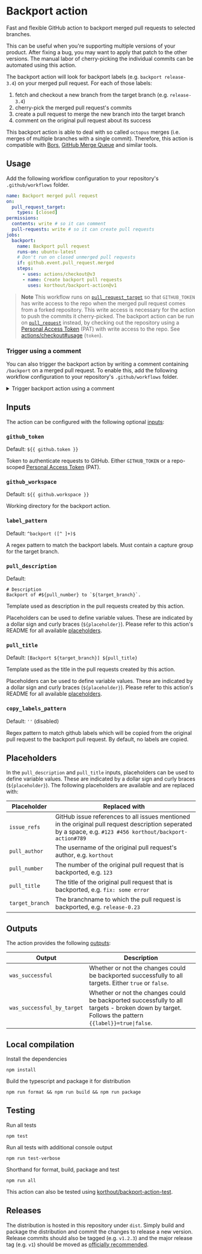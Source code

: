 # Backport action

Fast and flexible GitHub action to backport merged pull requests to selected branches.

This can be useful when you're supporting multiple versions of your product.
After fixing a bug, you may want to apply that patch to the other versions.
The manual labor of cherry-picking the individual commits can be automated using this action.

The backport action will look for backport labels (e.g. `backport release-3.4`) on your merged pull request.
For each of those labels:
1. fetch and checkout a new branch from the target branch (e.g. `release-3.4`)
2. cherry-pick the merged pull request's commits
3. create a pull request to merge the new branch into the target branch
4. comment on the original pull request about its success

This backport action is able to deal with so called `octopus` merges (i.e. merges of multiple branches with a single commit).
Therefore, this action is compatible with [Bors](https://bors.tech/), [GitHub Merge Queue](https://docs.github.com/en/repositories/configuring-branches-and-merges-in-your-repository/configuring-pull-request-merges/managing-a-merge-queue) and similar tools.

## Usage

Add the following workflow configuration to your repository's `.github/workflows` folder.

```yaml
name: Backport merged pull request
on:
  pull_request_target:
    types: [closed]
permissions:
  contents: write # so it can comment
  pull-requests: write # so it can create pull requests
jobs:
  backport:
    name: Backport pull request
    runs-on: ubuntu-latest
    # Don't run on closed unmerged pull requests
    if: github.event.pull_request.merged
    steps:
      - uses: actions/checkout@v3
      - name: Create backport pull requests
        uses: korthout/backport-action@v1
```

> **Note**
> This workflow runs on [`pull_request_target`](https://docs.github.com/en/actions/using-workflows/events-that-trigger-workflows#pull_request_target) so that `GITHUB_TOKEN` has write access to the repo when the merged pull request comes from a forked repository.
> This write access is necessary for the action to push the commits it cherry-picked.
> The backport action can be run on [`pull_request`](https://docs.github.com/en/actions/using-workflows/events-that-trigger-workflows#pull_request) instead, by checking out the repository using a [Personal Access Token](https://docs.github.com/en/authentication/keeping-your-account-and-data-secure/creating-a-personal-access-token) (PAT) with write access to the repo.
> See [actions/checkout#usage](https://github.com/actions/checkout#usage) (`token`).

### Trigger using a comment

You can also trigger the backport action by writing a comment containing `/backport` on a merged pull request.
To enable this, add the following workflow configuration to your repository's `.github/workflows` folder.

<details><summary>Trigger backport action using a comment</summary>
 <p>

```yaml
name: Backport merged pull request
on:
  pull_request_target:
    types: [closed]
  issue_comment:
    types: [created]
permissions:
  contents: write # so it can comment
  pull-requests: write # so it can create pull requests
jobs:
  backport:
    name: Backport pull request
    runs-on: ubuntu-latest

    # Only run when pull request is merged
    # or when a comment containing `/backport` is created by someone other than the 
    # https://github.com/backport-action bot user (user id: 97796249). Note that if you use your
    # own PAT as `github_token`, that you should replace this id with yours.
    if: >
      (
        github.event_name == 'pull_request' &&
        github.event.pull_request.merged
      ) || (
        github.event_name == 'issue_comment' &&
        github.event.issue.pull_request &&
        github.event.comment.user.id != 97796249 &&
        contains(github.event.comment.body, '/backport')
      )
    steps:
      - uses: actions/checkout@v3
      - name: Create backport pull requests
        uses: korthout/backport-action@v1
```

</p>
</details>

## Inputs

The action can be configured with the following optional [inputs](https://docs.github.com/en/actions/using-workflows/workflow-syntax-for-github-actions#jobsjob_idstepswith):

### `github_token`

Default: `${{ github.token }}`

Token to authenticate requests to GitHub. Either `GITHUB_TOKEN` or a repo-scoped [Personal Access Token](https://docs.github.com/en/authentication/keeping-your-account-and-data-secure/creating-a-personal-access-token) (PAT).

### `github_workspace`

Default: `${{ github.workspace }}`

Working directory for the backport action.

### `label_pattern`

Default: `^backport ([^ ]+)$`

A regex pattern to match the backport labels.
Must contain a capture group for the target branch.

### `pull_description`

Default:
```
# Description
Backport of #${pull_number} to `${target_branch}`.
```

Template used as description in the pull requests created by this action.

Placeholders can be used to define variable values.
These are indicated by a dollar sign and curly braces (`${placeholder}`).
Please refer to this action's README for all available [placeholders](#placeholders).

### `pull_title`

Default: `[Backport ${target_branch}] ${pull_title}`

Template used as the title in the pull requests created by this action.

Placeholders can be used to define variable values.
These are indicated by a dollar sign and curly braces (`${placeholder}`).
Please refer to this action's README for all available [placeholders](#placeholders).

### `copy_labels_pattern`

Default: `''` (disabled)

Regex pattern to match github labels which will be copied from the original pull request to the backport pull request.
By default, no labels are copied.

## Placeholders
In the `pull_description` and `pull_title` inputs, placeholders can be used to define variable values.
These are indicated by a dollar sign and curly braces (`${placeholder}`).
The following placeholders are available and are replaced with:

Placeholder | Replaced with
------------|------------
`issue_refs` | GitHub issue references to all issues mentioned in the original pull request description seperated by a space, e.g. `#123 #456 korthout/backport-action#789`
`pull_author` | The username of the original pull request's author, e.g. `korthout`
`pull_number` | The number of the original pull request that is backported, e.g. `123`
`pull_title` | The title of the original pull request that is backported, e.g. `fix: some error`
`target_branch`| The branchname to which the pull request is backported, e.g. `release-0.23`

## Outputs

The action provides the following [outputs](https://docs.github.com/en/actions/using-workflows/workflow-syntax-for-github-actions#jobsjob_idoutputs):

Output | Description
-------|------------
`was_successful` | Whether or not the changes could be backported successfully to all targets. Either `true` or `false`.
`was_successful_by_target` | Whether or not the changes could be backported successfully to all targets - broken down by target. Follows the pattern `{{label}}=true\|false`.

## Local compilation

Install the dependencies

```
npm install
```

Build the typescript and package it for distribution

```
npm run format && npm run build && npm run package
```

## Testing

Run all tests

```
npm test
```

Run all tests with additional console output

```
npm run test-verbose
```

Shorthand for format, build, package and test

```
npm run all
```

This action can also be tested using [korthout/backport-action-test](https://github.com/korthout/backport-action-test).

## Releases

The distribution is hosted in this repository under `dist`.
Simply build and package the distribution and commit the changes to release a new version.
Release commits should also be tagged (e.g. `v1.2.3`) and the major release tag (e.g. `v1`) should be moved as [officially recommended](https://github.com/actions/toolkit/blob/master/docs/action-versioning.md).
